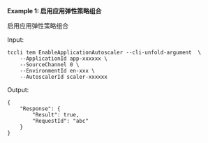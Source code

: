 **Example 1: 启用应用弹性策略组合**

启用应用弹性策略组合

Input: 

```
tccli tem EnableApplicationAutoscaler --cli-unfold-argument  \
    --ApplicationId app-xxxxxx \
    --SourceChannel 0 \
    --EnvironmentId en-xxx \
    --AutoscalerId scaler-xxxxxx
```

Output: 
```
{
    "Response": {
        "Result": true,
        "RequestId": "abc"
    }
}
```

